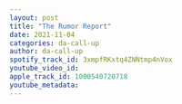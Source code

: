 ```yaml
---
layout: post
title: "The Rumor Report"
date: 2021-11-04
categories: da-call-up
author: da-call-up
spotify_track_id: 3xmpfRKxtq4ZNNtmp4nVox
youtube_video_id: 
apple_track_id: 1000540720718
youtube_metadata: 
---
```


